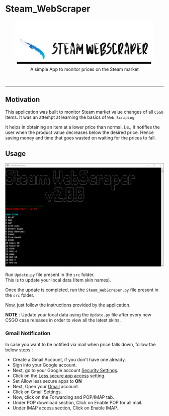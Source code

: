# Steam_WebScraper
<p align="center">
    <a href="https://github.com/SVijayB/Steam_WebScraper"><img src="assets/images/Logo.PNG" alt="Logo" border="0"></a>
    <br>A simple App to monitor prices on the Steam market
</p>

<br>

---

## Motivation

This application was built to monitor Steam market value changes of all `CSGO` Items. It was an attempt at learning the basics of `Web Scraping`

It helps in obtaining an item at a lower price than normal. i.e., It notifies the user when the product value decreases below the desired price. Hence saving money and time that goes wasted on waiting for the prices to fall.

## Usage

<p align="center">
    <img src="assets/images/Main SS.PNG" alt="SS" border="0">
</p>

Run `Update.py` file present in the `src` folder.<br>
This is to update your local data (Item skin names). 

Once the update is completed, run the `Steam_WebScraper.py` file present in the `src` folder.

Now, just follow the instructions provided by the application.

**NOTE** : Update your local data using the `Update.py` file after every new CSGO case releases in order to view all the latest skins.

### Gmail Notification 
In case you want to be notified via mail when price falls down, follow the below steps : 
- Create a Gmail Account, if you don't have one already.
- Sign into your Google account.
- Next, go to your Google account <a href="https://myaccount.google.com/security">Security Settings</a>.
- Click on the <a href="https://myaccount.google.com/u/3/lesssecureapps">Less secure app access</a> setting.
- Set Allow less secure apps to **ON**
- Next, Open your [Gmail](https://www.gmail.com/) account.
- Click on Gmail Settings.
- Now, click on the Forwarding and POP/IMAP tab.
- Under POP download section, Click on Enable POP for all mail.
- Under IMAP access section, Click on Enable IMAP.